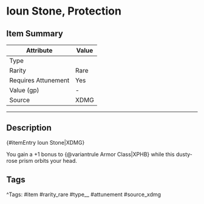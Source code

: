 # Ioun Stone, Protection

## Item Summary

| Attribute            | Value                        |
|----------------------|------------------------------|
| Type                 |   |
| Rarity               | Rare             |
| Requires Attunement  | Yes                |
| Value (gp)           | -    |
| Source               | XDMG |

---

## Description

{#itemEntry Ioun Stone|XDMG}

You gain a +1 bonus to {@variantrule Armor Class|XPHB} while this dusty-rose prism orbits your head.

## Tags

^Tags: #item #rarity_rare #type__ #attunement #source_xdmg